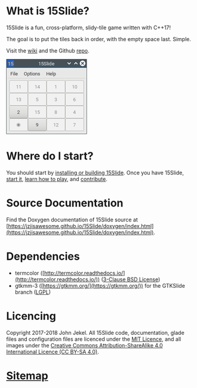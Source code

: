 # What is 15Slide?
15Slide is a fun, cross-platform, slidy-tile game written with C++17!

The goal is to put the tiles back in order, with the empty space last. Simple.

Visit the [wiki](https://github.com/JZJisawesome/15Slide/wiki/) and the Github [repo](https://github.com/JZJisawesome/15Slide).

<img src="https://raw.githubusercontent.com/JZJisawesome/15Slide/master/images/GTKSlide.png" alt="GTKSlide"/>

# Where do I start?
You should start by [installing or building 15Slide](https://jzjisawesome.github.io/15Slide/Installing-15Slide). Once you have 15Slide, [start it](https://jzjisawesome.github.io/15Slide/Running-15Slide), [learn how to play](https://jzjisawesome.github.io/15Slide/How-to-play), and [contribute](https://github.com/JZJisawesome/15Slide/blob/master/CONTRIBUTING.md).

# Source Documentation
Find the Doxygen documentation of 15Slide source at [https://jzjisawesome.github.io/15Slide/doxygen/index.html](https://jzjisawesome.github.io/15Slide/doxygen/index.html).

# Dependencies
* termcolor ([http://termcolor.readthedocs.io/](http://termcolor.readthedocs.io/)) ([3-Clause BSD License](https://opensource.org/licenses/BSD-3-Clause))
* gtkmm-3 ([https://gtkmm.org/](https://gtkmm.org/)) for the GTKSlide branch ([LGPL](https://www.gnu.org/copyleft/lesser.html))

# Licencing
Copyright 2017-2018 John Jekel. All 15Slide code, documentation, glade files and configuration files are licenced under the [MIT Licence](https://github.com/JZJisawesome/15Slide/blob/master/LICENSE), and all images under the [Creative Commons Attribution-ShareAlike 4.0 International Licence (CC BY-SA 4.0)](https://creativecommons.org/licenses/by-sa/4.0/).


# [Sitemap](https://jzjisawesome.github.io/15Slide/sitemap)
